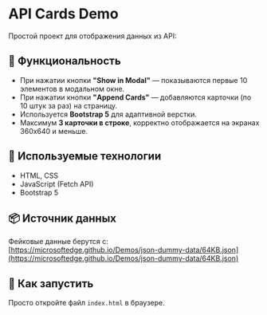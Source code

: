 # API Cards Demo

Простой проект для отображения данных из API:

## 🔧 Функциональность

- При нажатии кнопки **"Show in Modal"** — показываются первые 10 элементов в модальном окне.
- При нажатии кнопки **"Append Cards"** — добавляются карточки (по 10 штук за раз) на страницу.
- Используется **Bootstrap 5** для адаптивной верстки.
- Максимум **3 карточки в строке**, корректно отображается на экранах 360x640 и меньше.

## 🚀 Используемые технологии

- HTML, CSS
- JavaScript (Fetch API)
- Bootstrap 5

## 📦 Источник данных

Фейковые данные берутся с:
[https://microsoftedge.github.io/Demos/json-dummy-data/64KB.json](https://microsoftedge.github.io/Demos/json-dummy-data/64KB.json)

## 📝 Как запустить

Просто откройте файл `index.html` в браузере.
